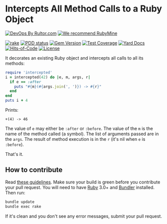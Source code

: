 # Intercepts All Method Calls to a Ruby Object

[![DevOps By Rultor.com](https://www.rultor.com/b/yegor256/intercepted)](https://www.rultor.com/p/yegor256/intercepted)
[![We recommend RubyMine](https://www.elegantobjects.org/rubymine.svg)](https://www.jetbrains.com/ruby/)

[![rake](https://github.com/yegor256/intercepted/actions/workflows/rake.yml/badge.svg)](https://github.com/yegor256/intercepted/actions/workflows/rake.yml)
[![PDD status](https://www.0pdd.com/svg?name=yegor256/intercepted)](https://www.0pdd.com/p?name=yegor256/intercepted)
[![Gem Version](https://badge.fury.io/rb/intercepted.svg)](https://badge.fury.io/rb/intercepted)
[![Test Coverage](https://img.shields.io/codecov/c/github/yegor256/intercepted.svg)](https://codecov.io/github/yegor256/intercepted?branch=master)
[![Yard Docs](https://img.shields.io/badge/yard-docs-blue.svg)](https://rubydoc.info/github/yegor256/intercepted/master/frames)
[![Hits-of-Code](https://hitsofcode.com/github/yegor256/intercepted)](https://hitsofcode.com/view/github/yegor256/intercepted)
[![License](https://img.shields.io/badge/license-MIT-green.svg)](https://github.com/yegor256/intercepted/blob/master/LICENSE.txt)

It decorates an existing Ruby object and intercepts all calls
to all its methods:

```ruby
require 'intercepted'
i = intercepted(42) do |e, m, args, r|
  if e == :after
    puts "#{m}(#{args.join(', ')}) -> #{r}"
  end
end
puts i + 4
```

Prints:

```text
+(4) -> 46
```

The value of `e` may either be `:after` or `:before`.
The value of the `m` is the name of the method called (a symbol).
The list of arguments passed are in the `args`.
The result of method execution is in the `r` (it's nil when `e` is `:before`).

That's it.

## How to contribute

Read
[these guidelines](https://www.yegor256.com/2014/04/15/github-guidelines.html).
Make sure your build is green before you contribute
your pull request. You will need to have
[Ruby](https://www.ruby-lang.org/en/) 3.0+ and
[Bundler](https://bundler.io/) installed. Then run:

```bash
bundle update
bundle exec rake
```

If it's clean and you don't see any error messages, submit your pull request.
